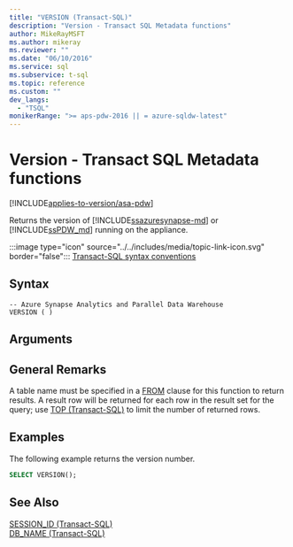 ```yaml
---
title: "VERSION (Transact-SQL)"
description: "Version - Transact SQL Metadata functions"
author: MikeRayMSFT
ms.author: mikeray
ms.reviewer: ""
ms.date: "06/10/2016"
ms.service: sql
ms.subservice: t-sql
ms.topic: reference
ms.custom: ""
dev_langs:
  - "TSQL"
monikerRange: ">= aps-pdw-2016 || = azure-sqldw-latest"
---
```

# Version - Transact SQL Metadata functions
[!INCLUDE[applies-to-version/asa-pdw](../../includes/applies-to-version/asa-pdw.md)]

 Returns the version of [!INCLUDE[ssazuresynapse-md](../../includes/ssazuresynapse-md.md)] or [!INCLUDE[ssPDW_md](../../includes/sspdw-md.md)] running on the appliance.  
  
:::image type="icon" source="../../includes/media/topic-link-icon.svg" border="false"::: [Transact-SQL syntax conventions](../../t-sql/language-elements/transact-sql-syntax-conventions-transact-sql.md)  
  
## Syntax  
  
```syntaxsql
-- Azure Synapse Analytics and Parallel Data Warehouse  
VERSION ( )  
```  
  
## Arguments  
  
## General Remarks  
A table name must be specified in a [FROM](../../t-sql/queries/from-transact-sql.md) clause for this function to return results. A result row will be returned for each row in the result set for the query; use [TOP (Transact-SQL)](../../t-sql/queries/top-transact-sql.md) to limit the number of returned rows.  
  
## Examples  
The following example returns the version number.  
  
```sql
SELECT VERSION();  
```  
  
## See Also 
[SESSION_ID (Transact-SQL)](../../t-sql/functions/session-id-transact-sql.md)  
[DB_NAME &#40;Transact-SQL&#41;](../../t-sql/functions/db-name-transact-sql.md)  
  
  

